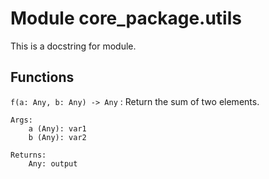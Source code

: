 Module core_package.utils
=========================
This is a docstring for module.

Functions
---------

    
`f(a: Any, b: Any) ‑> Any`
:   Return the sum of two elements.
    
    Args:
        a (Any): var1
        b (Any): var2
    
    Returns:
        Any: output